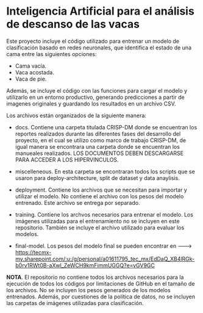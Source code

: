 ﻿# Inteligencia Artificial para el análisis de descanso de las vacas
 
Este proyecto incluye el código utilizado para entrenar un modelo de clasificación basado en redes neuronales, que identifica el estado de una cama entre las siguientes opciones:

- Cama vacía.
- Vaca acostada.
- Vaca de pie.

Además, se incluye el código con las funciones para cargar el modelo y utilizarlo en un entorno productivo, generando predicciones a partir de imagenes originales y guardando los resultados en un archivo CSV.

Los archivos están organizados de la siguiente manera:

- docs. Contiene una carpeta titulada CRISP-DM donde se encuentran los reportes realizados durante las diferentes fases del desarrollo del proyecto, en el cual se utilizo como marco de trabajo CRISP-DM, de igual manera se encontrara una carpeta donde se encuentran los manueales realizados. LOS DOCUMENTOS DEBEN DESCARGARSE PARA ACCEDER A LOS HIPERVINCULOS.

- miscelleneous. En esta carpeta se encontraran todos los scripts que se usaron para deploy-architecture, split de dataset y data anaylisis.

- deployment. Contiene los archivos que se necesitan para importar y utilizar el modelo. No contiene el archivo con los pesos del modelo entrenado. Este archivo se entrega por separado.

- training. Contiene los archvos necesarios para entrenar el modelo. Los imágenes utilizadas para el entrenamiento no se incluyen en este repositorio. También se incluye el archivo utilizado para evaluar los modelos.

- final-model. Los pesos del modelo final se pueden encontrar en ---> https://tecmx-my.sharepoint.com/:u:/g/personal/a01611795_tec_mx/EdDaQ_XB4lRGk-b0rv1RWt0B-aXwl_ZeWCH9kmFimmUGGQ?e=vGV9GC

**NOTA**. El repositorio no contiene todos los archivos necesarios para la ejecución de todos los códigos por limitaciones de GitHub en el tamaño de los archivos. No se incluyen los pesos generados de los modelos entrenados. Además, por cuestiones de la política de datos, no se incluyen las carpetas de imágenes utilizadas para clasificación.
